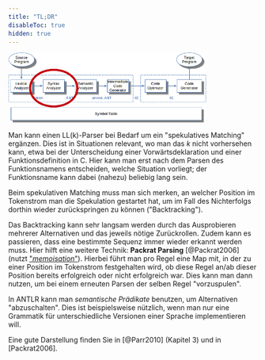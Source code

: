 ```yaml
---
title: "TL;DR"
disableToc: true
hidden: true
---
```



![](images/architektur_cb_parser.png)

Man kann einen LL(k)-Parser bei Bedarf um ein "spekulatives Matching" ergänzen. Dies ist in Situationen
relevant, wo man das $k$ nicht vorhersehen kann, etwa bei der Unterscheidung einer Vorwärtsdeklaration
und einer Funktionsdefinition in C. Hier kann man erst nach dem Parsen des Funktionsnamens entscheiden,
welche Situation vorliegt; der Funktionsname kann dabei (nahezu) beliebig lang sein.

Beim spekulativen Matching muss man sich merken, an welcher Position im Tokenstrom man die Spekulation
gestartet hat, um im Fall des Nichterfolgs dorthin wieder zurückspringen zu können ("Backtracking").

Das Backtracking kann sehr langsam werden durch das Ausprobieren mehrerer Alternativen und das jeweils
nötige Zurückrollen. Zudem kann es passieren, dass eine bestimmte Sequenz immer wieder erkannt werden
muss. Hier hilft eine weitere Technik: **Packrat Parsing** [@Packrat2006] (nutzt
["*memoisation*"](https://en.wikipedia.org/wiki/Memoization)). Hierbei führt man pro Regel eine Map mit,
in der zu einer Position im Tokenstrom festgehalten wird, ob diese Regel an/ab dieser Position bereits
erfolgreich oder nicht erfolgreich war. Dies kann man dann nutzen, um bei einem erneuten Parsen der
selben Regel "vorzuspulen".

In ANTLR kann man *semantische Prädikate* benutzen, um Alternativen "abzuschalten". Dies ist beispielsweise
nützlich, wenn man nur eine Grammatik für unterschiedliche Versionen einer Sprache implementieren will.

Eine gute Darstellung finden Sie in [@Parr2010] (Kapitel 3) und in [Packrat2006].
